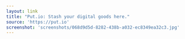 ```yaml
---
layout: link
title: "Put.io: Stash your digital goods here."
source: 'https://put.io'
screenshot: 'screenshots/068d9d5d-8282-438b-a032-ec8349ea32c3.jpg'
---
```


